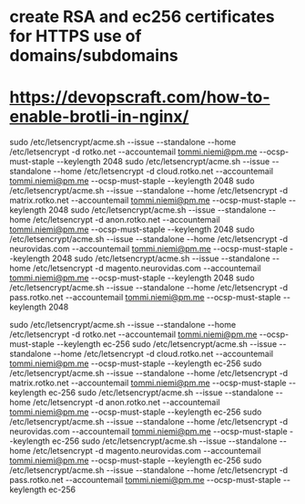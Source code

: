 # create RSA and ec256 certificates for HTTPS use of domains/subdomains
# https://devopscraft.com/how-to-enable-brotli-in-nginx/

sudo /etc/letsencrypt/acme.sh --issue --standalone --home /etc/letsencrypt -d rotko.net --accountemail tommi.niemi@pm.me --ocsp-must-staple --keylength 2048
sudo /etc/letsencrypt/acme.sh --issue --standalone --home /etc/letsencrypt -d cloud.rotko.net --accountemail tommi.niemi@pm.me --ocsp-must-staple --keylength 2048
sudo /etc/letsencrypt/acme.sh --issue --standalone --home /etc/letsencrypt -d matrix.rotko.net --accountemail tommi.niemi@pm.me --ocsp-must-staple --keylength 2048
sudo /etc/letsencrypt/acme.sh --issue --standalone --home /etc/letsencrypt -d anon.rotko.net --accountemail tommi.niemi@pm.me --ocsp-must-staple --keylength 2048
sudo /etc/letsencrypt/acme.sh --issue --standalone --home /etc/letsencrypt -d neurovidas.com --accountemail tommi.niemi@pm.me --ocsp-must-staple --keylength 2048
sudo /etc/letsencrypt/acme.sh --issue --standalone --home /etc/letsencrypt -d magento.neurovidas.com --accountemail tommi.niemi@pm.me --ocsp-must-staple --keylength 2048
sudo /etc/letsencrypt/acme.sh --issue --standalone --home /etc/letsencrypt -d pass.rotko.net --accountemail tommi.niemi@pm.me --ocsp-must-staple --keylength 2048

sudo /etc/letsencrypt/acme.sh --issue --standalone --home /etc/letsencrypt -d rotko.net --accountemail tommi.niemi@pm.me --ocsp-must-staple --keylength ec-256
sudo /etc/letsencrypt/acme.sh --issue --standalone --home /etc/letsencrypt -d cloud.rotko.net --accountemail tommi.niemi@pm.me --ocsp-must-staple --keylength ec-256
sudo /etc/letsencrypt/acme.sh --issue --standalone --home /etc/letsencrypt -d matrix.rotko.net --accountemail tommi.niemi@pm.me --ocsp-must-staple --keylength ec-256
sudo /etc/letsencrypt/acme.sh --issue --standalone --home /etc/letsencrypt -d anon.rotko.net --accountemail tommi.niemi@pm.me --ocsp-must-staple --keylength ec-256
sudo /etc/letsencrypt/acme.sh --issue --standalone --home /etc/letsencrypt -d neurovidas.com --accountemail tommi.niemi@pm.me --ocsp-must-staple --keylength ec-256
sudo /etc/letsencrypt/acme.sh --issue --standalone --home /etc/letsencrypt -d magento.neurovidas.com --accountemail tommi.niemi@pm.me --ocsp-must-staple --keylength ec-256
sudo /etc/letsencrypt/acme.sh --issue --standalone --home /etc/letsencrypt -d pass.rotko.net --accountemail tommi.niemi@pm.me --ocsp-must-staple --keylength ec-256
